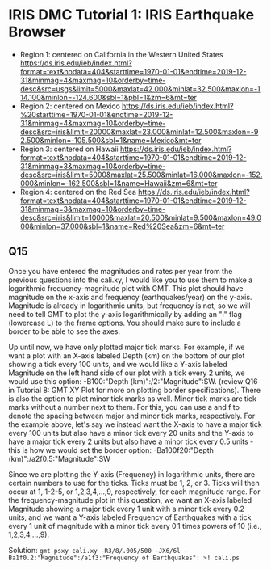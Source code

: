# IRIS DMC Tutorial 1: IRIS Earthquake Browser

- Region 1: centered on California in the Western United States https://ds.iris.edu/ieb/index.html?format=text&nodata=404&starttime=1970-01-01&endtime=2019-12-31&minmag=4&maxmag=10&orderby=time-desc&src=usgs&limit=5000&maxlat=42.000&minlat=32.500&maxlon=-114.100&minlon=-124.600&sbl=1&pbl=1&zm=6&mt=ter
- Region 2: centered on Mexico https://ds.iris.edu/ieb/index.html?%20starttime=1970-01-01&endtime=2019-12-31&minmag=4&maxmag=10&orderby=time-desc&src=iris&limit=20000&maxlat=23.000&minlat=12.500&maxlon=-92.500&minlon=-105.500&sbl=1&name=Mexico&mt=ter
- Region 3: centered on Hawaii https://ds.iris.edu/ieb/index.html?format=text&nodata=404&starttime=1970-01-01&endtime=2019-12-31&minmag=3&maxmag=10&orderby=time-desc&src=iris&limit=5000&maxlat=25.500&minlat=16.000&maxlon=-152.000&minlon=-162.500&sbl=1&name=Hawaii&zm=6&mt=ter
- Region 4: centered on the Red Sea https://ds.iris.edu/ieb/index.html?format=text&nodata=404&starttime=1970-01-01&endtime=2019-12-31&minmag=3&maxmag=10&orderby=time-desc&src=iris&limit=10000&maxlat=20.500&minlat=9.500&maxlon=49.000&minlon=37.000&sbl=1&name=Red%20Sea&zm=6&mt=ter

## Q15
Once you have entered the magnitudes and rates per year from the previous questions into the cali.xy, I would like you to use them to make a logarithmic frequency-magnitude plot with GMT. This plot should have magnitude on the x-axis and frequency (earthquakes/year) on the y-axis. Magnitude is already in logarithmic units, but frequency is not, so we will need to tell GMT to plot the y-axis logarithmically by adding an "l" flag (lowercase L) to the frame options. You should make sure to include a border to be able to see the axes. 

Up until now, we have only plotted major tick marks. For example, if we want a plot with an X-axis labeled Depth (km) on the bottom of our plot showing a tick every 100 units, and we would like a Y-axis labeled Magnitude on the left hand side of our plot with a tick every 2 units, we would use this option: -B100:"Depth (km)":/2:"Magnitude":SW. (review Q16 in Tutorial 8: GMT XY Plot for more on plotting border specifications). There is also the option to plot minor tick marks as well. Minor tick marks are tick marks without a number next to them. For this, you can use a and f to denote the spacing between major and minor tick marks, respectively. For the example above, let's say we instead want the X-axis to have a major tick every 100 units but also have a minor tick every 20 units and the Y-axis to have a major tick every 2 units but also have a minor tick every 0.5 units  - this is how we would set the border option: -Ba100f20:"Depth (km)":/a2f0.5:"Magnitude":SW

Since we are plotting the Y-axis (Frequency) in logarithmic units, there are certain numbers to use for the ticks. Ticks must be 1, 2, or 3. Ticks will then occur at 1, 1-2-5, or 1,2,3,4,…,9, respectively, for each magnitude range. For the frequency-magnitude plot in this question, we want an X-axis labeled Magnitude showing a major tick every 1 unit with a minor tick every 0.2 units, and we want  a Y-axis labeled Frequency of Earthquakes with a tick every 1 unit of magnitude with a minor tick every 0.1 times powers of 10 (i.e., 1,2,3,4,…,9).

Solution: `gmt psxy cali.xy -R3/8/.005/500 -JX6/6l -Ba1f0.2:"Magnitude":/a1f3:"Frequency of Earthquakes": >! cali.ps`
